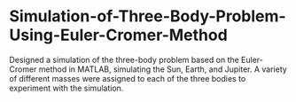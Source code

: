 # Simulation-of-Three-Body-Problem-Using-Euler-Cromer-Method

Designed a simulation of the three-body problem based on the Euler-Cromer method in MATLAB, simulating the Sun, Earth, and Jupiter. A variety of different masses were assigned to each of the three bodies to experiment with the simulation.
